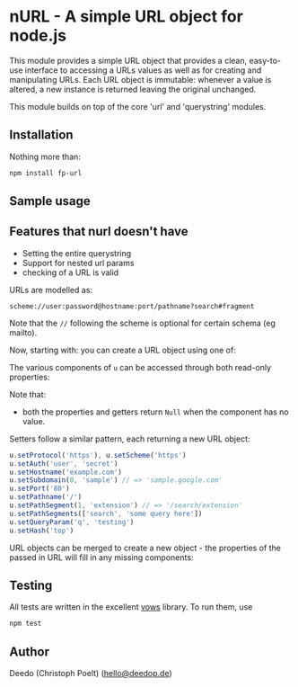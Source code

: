 # nURL - A simple URL object for node.js

This module provides a simple URL object that provides a clean, easy-to-use interface to
accessing a URLs values as well as for creating and manipulating URLs.  Each URL object is
immutable: whenever a value is altered, a new instance is returned leaving the original unchanged.

This module builds on top of the core 'url' and 'querystring' modules.

## Installation

Nothing more than:

```sh
npm install fp-url
```

## Sample usage

## Features that nurl doesn't have
- Setting the entire querystring
- Support for nested url params
- checking of a URL is valid

URLs are modelled as:

```
scheme://user:password@hostname:port/pathname?search#fragment
```

Note that the `//` following the scheme is optional for certain schema (eg mailto).

Now, starting with:
you can create a URL object using one of:

The various components of `u` can be accessed through both read-only properties:


Note that:

- both the properties and getters return `Null` when the component has no value.

Setters follow a similar pattern, each returning a new URL object:

```js
u.setProtocol('https'), u.setScheme('https')
u.setAuth('user', 'secret')
u.setHostname('example.com')
u.setSubdomain(0, 'sample') // => 'sample.google.com'
u.setPort('80')
u.setPathname('/')
u.setPathSegment(1, 'extension') // => '/search/extension'
u.setPathSegments(['search', 'some query here'])
u.setQueryParam('q', 'testing')
u.setHash('top')
```

URL objects can be merged to create a new object - the properties of the passed in
URL will fill in any missing components:

## Testing

All tests are written in the excellent [vows](http://vowsjs.org/) library.  To run them, use

```sh
npm test
```

## Author

Deedo (Christoph Poelt) (hello@deedop.de)
